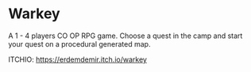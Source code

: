 # Warkey
 
A 1 - 4 players CO OP RPG game. Choose a quest in the camp and start your quest on a procedural generated map. 

ITCHIO: https://erdemdemir.itch.io/warkey
